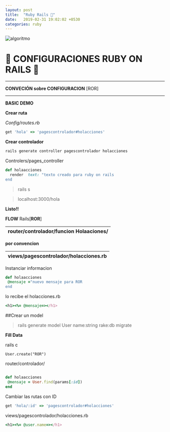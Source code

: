 ```yaml
---
layout: post
title:  "Ruby Rails 💎"
date:   2019-02-31 19:02:02 +0530
categories: ruby
---
```


![algoritmo](https://media.giphy.com/media/ltJ7tmWDawr5u/giphy.gif)


# 💎 CONFIGURACIONES RUBY ON RAILS 💎

___

**CONVECIÓN sobre CONFIGURACION** [ROR]

___

__BASIC DEMO__

**Crear ruta**

_Config/routes.rb_

```ruby
get 'hola' => 'pagescontrolador#holacciones'
```

__Crear controlador__

```bash
rails generate controller pagescontrolador holacciones
```

Controlers/pages_controller
```ruby
def holaacciones
  render  text: "texto creado para ruby on rails
end
```
> rails s

> localhost:3000/hola

__Listo!!__


**FLOW**  Rails[**ROR**] 

| router/controlador/funcion Holaaciones/ |
|-----------------------------------------|

**por convencion**

| views/pagescontrolador/holacciones.rb |
|---------------------------------------|
Instanciar informacion

```ruby
def holaacciones
 @mensaje ="nuevo mensaje para ROR
end
```
lo recibe el holacciones.rb

```ruby
<h1><%= @mensaje=></h1>
```
##Crear un model

> rails  generate model User name:string
 rake:db migrate

**Fill Data**

rails c

```
User.create("ROR")
```
router/controlador/

```ruby

def holaacciones
 @mensaje = User.find(params[:id])
end

```
Cambiar las rutas con ID
```ruby
get 'hola/:id' => 'pagescontrolador#holacciones'
```
views/pagescontrolador/holacciones.rb
```ruby
<h1><%= @user.name=></h1>
```